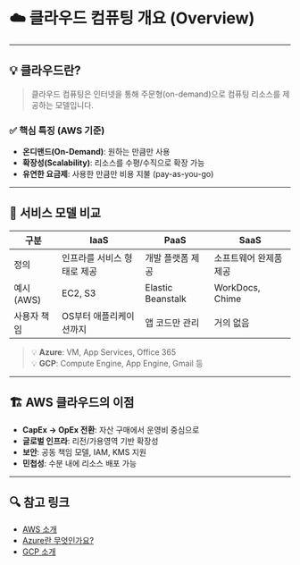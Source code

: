 # ☁️ 클라우드 컴퓨팅 개요 (Overview)

---

## 💡 클라우드란?

> 클라우드 컴퓨팅은 인터넷을 통해 주문형(on-demand)으로 컴퓨팅 리소스를 제공하는 모델입니다.

### ✅ 핵심 특징 (AWS 기준)

- **온디맨드(On-Demand)**: 원하는 만큼만 사용
- **확장성(Scalability)**: 리소스를 수평/수직으로 확장 가능
- **유연한 요금제**: 사용한 만큼만 비용 지불 (pay-as-you-go)

---

## 🧱 서비스 모델 비교

| 구분 | IaaS | PaaS | SaaS |
|------|------|------|------|
| 정의 | 인프라를 서비스 형태로 제공 | 개발 플랫폼 제공 | 소프트웨어 완제품 제공 |
| 예시 (AWS) | EC2, S3 | Elastic Beanstalk | WorkDocs, Chime |
| 사용자 책임 | OS부터 애플리케이션까지 | 앱 코드만 관리 | 거의 없음 |

> 💡 **Azure**: VM, App Services, Office 365  
> 💡 **GCP**: Compute Engine, App Engine, Gmail 등

---

## 🏗️ AWS 클라우드의 이점

- **CapEx → OpEx 전환**: 자산 구매에서 운영비 중심으로
- **글로벌 인프라**: 리전/가용영역 기반 확장성
- **보안**: 공동 책임 모델, IAM, KMS 지원
- **민첩성**: 수분 내에 리소스 배포 가능

---

## 🔍 참고 링크

- [AWS 소개](https://aws.amazon.com/ko/what-is-aws/)
- [Azure란 무엇인가요?](https://learn.microsoft.com/ko-kr/azure/overview/what-is-azure)
- [GCP 소개](https://cloud.google.com/what-is-cloud-computing)

